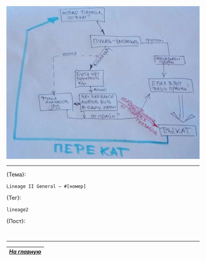 ![](pics/perekat.jpg)

---

{Тема}:

```
Lineage II General — #[номер]
```

{Тег}:

```
lineage2
```

{Пост}:

```


```

------

|[*На главную*](header.md)|
|:---:|

